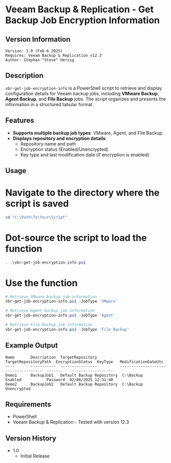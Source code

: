 # Veeam Backup & Replication - Get Backup Job Encryption Information

## Version Information
~~~~
Version: 1.0 (Feb-6 2025)
Requires: Veeam Backup & Replication v12.3
Author: Stephan "Steve" Herzig
~~~~

## Description
`vbr-get-job-encryption-info` is a PowerShell script to retrieve and display configuration details for Veeam backup jobs, including **VMware Backup**, **Agent Backup**, and **File Backup** jobs. The script organizes and presents the information in a structured tabular format.

## Features
- **Supports multiple backup job types**: VMware, Agent, and File Backup.
- **Displays repository and encryption details**:
  - Repository name and path
  - Encryption status (Enabled/Unencrypted)
  - Key type and last modification date (if encryption is enabled)

## Usage
# Navigate to the directory where the script is saved
```powershell
cd "C:\Path\To\Your\Script"
```

# Dot-source the script to load the function
```powershell
. .\vbr-get-job-encryption-info.ps1
```

# Use the function
```powershell
# Retrieve VMware backup job information
vbr-get-job-encryption-info.ps1 -JobType 'VMware'

# Retrieve Agent backup job information
vbr-get-job-encryption-info.ps1 -JobType 'Agent'

# Retrieve File Backup job information
vbr-get-job-encryption-info.ps1 -JobType 'File Backup'
```

## Example Output
```
Name       Description  TargetRepository           TargetRepositoryPath  EncryptionStatus  KeyType   ModificationDateUtc  
----       -----------  ----------------          --------------------  ----------------  -------   -------------------  
Demo1      BackupJob1   Default Backup Repository  C:\Backup             Enabled           Password  02/06/2025 12:31:40  
Demo2      BackupJob2   Default Backup Repository  C:\Backup             Unencrypted       
```

## Requirements
- PowerShell
- Veeam Backup & Replication - Tested with version 12.3

## Version History
- 1.0
  - Initial Release

